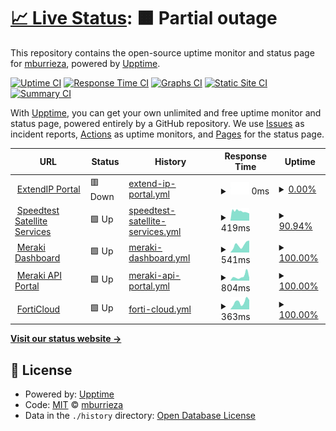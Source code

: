 # [📈 Live Status](https://mburrieza.github.io/StatusPage): <!--live status--> **🟧 Partial outage**

This repository contains the open-source uptime monitor and status page for [mburrieza](https://mburrieza.github.io/StatusPage), powered by [Upptime](https://github.com/upptime/upptime).

[![Uptime CI](https://github.com/mburrieza/StatusPage/workflows/Uptime%20CI/badge.svg)](https://github.com/mburrieza/StatusPage/actions?query=workflow%3A%22Uptime+CI%22)
[![Response Time CI](https://github.com/mburrieza/StatusPage/workflows/Response%20Time%20CI/badge.svg)](https://github.com/mburrieza/StatusPage/actions?query=workflow%3A%22Response+Time+CI%22)
[![Graphs CI](https://github.com/mburrieza/StatusPage/workflows/Graphs%20CI/badge.svg)](https://github.com/mburrieza/StatusPage/actions?query=workflow%3A%22Graphs+CI%22)
[![Static Site CI](https://github.com/mburrieza/StatusPage/workflows/Static%20Site%20CI/badge.svg)](https://github.com/mburrieza/StatusPage/actions?query=workflow%3A%22Static+Site+CI%22)
[![Summary CI](https://github.com/mburrieza/StatusPage/workflows/Summary%20CI/badge.svg)](https://github.com/mburrieza/StatusPage/actions?query=workflow%3A%22Summary+CI%22)

With [Upptime](https://upptime.js.org), you can get your own unlimited and free uptime monitor and status page, powered entirely by a GitHub repository. We use [Issues](https://github.com/mburrieza/StatusPage/issues) as incident reports, [Actions](https://github.com/mburrieza/StatusPage/actions) as uptime monitors, and [Pages](https://mburrieza.github.io/StatusPage) for the status page.

<!--start: status pages-->
<!-- This summary is generated by Upptime (https://github.com/upptime/upptime) -->
<!-- Do not edit this manually, your changes will be overwritten -->
<!-- prettier-ignore -->
| URL | Status | History | Response Time | Uptime |
| --- | ------ | ------- | ------------- | ------ |
| <img alt="" src="https://icons.duckduckgo.com/ip3/extendip.centurylink.com.ico" height="13"> [ExtendIP Portal](https://extendip.centurylink.com) | 🟥 Down | [extend-ip-portal.yml](https://github.com/mburrieza/StatusPage/commits/HEAD/history/extend-ip-portal.yml) | <details><summary><img alt="Response time graph" src="./graphs/extend-ip-portal/response-time-week.png" height="20"> 0ms</summary><br><a href="https://mburrieza.github.io/StatusPage/history/extend-ip-portal"><img alt="Response time 0" src="https://img.shields.io/endpoint?url=https%3A%2F%2Fraw.githubusercontent.com%2Fmburrieza%2FStatusPage%2FHEAD%2Fapi%2Fextend-ip-portal%2Fresponse-time.json"></a><br><a href="https://mburrieza.github.io/StatusPage/history/extend-ip-portal"><img alt="24-hour response time 0" src="https://img.shields.io/endpoint?url=https%3A%2F%2Fraw.githubusercontent.com%2Fmburrieza%2FStatusPage%2FHEAD%2Fapi%2Fextend-ip-portal%2Fresponse-time-day.json"></a><br><a href="https://mburrieza.github.io/StatusPage/history/extend-ip-portal"><img alt="7-day response time 0" src="https://img.shields.io/endpoint?url=https%3A%2F%2Fraw.githubusercontent.com%2Fmburrieza%2FStatusPage%2FHEAD%2Fapi%2Fextend-ip-portal%2Fresponse-time-week.json"></a><br><a href="https://mburrieza.github.io/StatusPage/history/extend-ip-portal"><img alt="30-day response time 0" src="https://img.shields.io/endpoint?url=https%3A%2F%2Fraw.githubusercontent.com%2Fmburrieza%2FStatusPage%2FHEAD%2Fapi%2Fextend-ip-portal%2Fresponse-time-month.json"></a><br><a href="https://mburrieza.github.io/StatusPage/history/extend-ip-portal"><img alt="1-year response time 0" src="https://img.shields.io/endpoint?url=https%3A%2F%2Fraw.githubusercontent.com%2Fmburrieza%2FStatusPage%2FHEAD%2Fapi%2Fextend-ip-portal%2Fresponse-time-year.json"></a></details> | <details><summary><a href="https://mburrieza.github.io/StatusPage/history/extend-ip-portal">0.00%</a></summary><a href="https://mburrieza.github.io/StatusPage/history/extend-ip-portal"><img alt="All-time uptime 7.54%" src="https://img.shields.io/endpoint?url=https%3A%2F%2Fraw.githubusercontent.com%2Fmburrieza%2FStatusPage%2FHEAD%2Fapi%2Fextend-ip-portal%2Fuptime.json"></a><br><a href="https://mburrieza.github.io/StatusPage/history/extend-ip-portal"><img alt="24-hour uptime 0.00%" src="https://img.shields.io/endpoint?url=https%3A%2F%2Fraw.githubusercontent.com%2Fmburrieza%2FStatusPage%2FHEAD%2Fapi%2Fextend-ip-portal%2Fuptime-day.json"></a><br><a href="https://mburrieza.github.io/StatusPage/history/extend-ip-portal"><img alt="7-day uptime 0.00%" src="https://img.shields.io/endpoint?url=https%3A%2F%2Fraw.githubusercontent.com%2Fmburrieza%2FStatusPage%2FHEAD%2Fapi%2Fextend-ip-portal%2Fuptime-week.json"></a><br><a href="https://mburrieza.github.io/StatusPage/history/extend-ip-portal"><img alt="30-day uptime 0.00%" src="https://img.shields.io/endpoint?url=https%3A%2F%2Fraw.githubusercontent.com%2Fmburrieza%2FStatusPage%2FHEAD%2Fapi%2Fextend-ip-portal%2Fuptime-month.json"></a><br><a href="https://mburrieza.github.io/StatusPage/history/extend-ip-portal"><img alt="1-year uptime 0.00%" src="https://img.shields.io/endpoint?url=https%3A%2F%2Fraw.githubusercontent.com%2Fmburrieza%2FStatusPage%2FHEAD%2Fapi%2Fextend-ip-portal%2Fuptime-year.json"></a></details>
| <img alt="" src="https://icons.duckduckgo.com/ip3/speedtest.extendvno.centurylink.com.ico" height="13"> [Speedtest Satellite Services](http://speedtest.extendvno.centurylink.com) | 🟩 Up | [speedtest-satellite-services.yml](https://github.com/mburrieza/StatusPage/commits/HEAD/history/speedtest-satellite-services.yml) | <details><summary><img alt="Response time graph" src="./graphs/speedtest-satellite-services/response-time-week.png" height="20"> 419ms</summary><br><a href="https://mburrieza.github.io/StatusPage/history/speedtest-satellite-services"><img alt="Response time 405" src="https://img.shields.io/endpoint?url=https%3A%2F%2Fraw.githubusercontent.com%2Fmburrieza%2FStatusPage%2FHEAD%2Fapi%2Fspeedtest-satellite-services%2Fresponse-time.json"></a><br><a href="https://mburrieza.github.io/StatusPage/history/speedtest-satellite-services"><img alt="24-hour response time 370" src="https://img.shields.io/endpoint?url=https%3A%2F%2Fraw.githubusercontent.com%2Fmburrieza%2FStatusPage%2FHEAD%2Fapi%2Fspeedtest-satellite-services%2Fresponse-time-day.json"></a><br><a href="https://mburrieza.github.io/StatusPage/history/speedtest-satellite-services"><img alt="7-day response time 419" src="https://img.shields.io/endpoint?url=https%3A%2F%2Fraw.githubusercontent.com%2Fmburrieza%2FStatusPage%2FHEAD%2Fapi%2Fspeedtest-satellite-services%2Fresponse-time-week.json"></a><br><a href="https://mburrieza.github.io/StatusPage/history/speedtest-satellite-services"><img alt="30-day response time 678" src="https://img.shields.io/endpoint?url=https%3A%2F%2Fraw.githubusercontent.com%2Fmburrieza%2FStatusPage%2FHEAD%2Fapi%2Fspeedtest-satellite-services%2Fresponse-time-month.json"></a><br><a href="https://mburrieza.github.io/StatusPage/history/speedtest-satellite-services"><img alt="1-year response time 415" src="https://img.shields.io/endpoint?url=https%3A%2F%2Fraw.githubusercontent.com%2Fmburrieza%2FStatusPage%2FHEAD%2Fapi%2Fspeedtest-satellite-services%2Fresponse-time-year.json"></a></details> | <details><summary><a href="https://mburrieza.github.io/StatusPage/history/speedtest-satellite-services">90.94%</a></summary><a href="https://mburrieza.github.io/StatusPage/history/speedtest-satellite-services"><img alt="All-time uptime 98.69%" src="https://img.shields.io/endpoint?url=https%3A%2F%2Fraw.githubusercontent.com%2Fmburrieza%2FStatusPage%2FHEAD%2Fapi%2Fspeedtest-satellite-services%2Fuptime.json"></a><br><a href="https://mburrieza.github.io/StatusPage/history/speedtest-satellite-services"><img alt="24-hour uptime 100.00%" src="https://img.shields.io/endpoint?url=https%3A%2F%2Fraw.githubusercontent.com%2Fmburrieza%2FStatusPage%2FHEAD%2Fapi%2Fspeedtest-satellite-services%2Fuptime-day.json"></a><br><a href="https://mburrieza.github.io/StatusPage/history/speedtest-satellite-services"><img alt="7-day uptime 90.94%" src="https://img.shields.io/endpoint?url=https%3A%2F%2Fraw.githubusercontent.com%2Fmburrieza%2FStatusPage%2FHEAD%2Fapi%2Fspeedtest-satellite-services%2Fuptime-week.json"></a><br><a href="https://mburrieza.github.io/StatusPage/history/speedtest-satellite-services"><img alt="30-day uptime 97.39%" src="https://img.shields.io/endpoint?url=https%3A%2F%2Fraw.githubusercontent.com%2Fmburrieza%2FStatusPage%2FHEAD%2Fapi%2Fspeedtest-satellite-services%2Fuptime-month.json"></a><br><a href="https://mburrieza.github.io/StatusPage/history/speedtest-satellite-services"><img alt="1-year uptime 99.17%" src="https://img.shields.io/endpoint?url=https%3A%2F%2Fraw.githubusercontent.com%2Fmburrieza%2FStatusPage%2FHEAD%2Fapi%2Fspeedtest-satellite-services%2Fuptime-year.json"></a></details>
| <img alt="" src="https://icons.duckduckgo.com/ip3/dashboard.meraki.com.ico" height="13"> [Meraki Dashboard](https://dashboard.meraki.com) | 🟩 Up | [meraki-dashboard.yml](https://github.com/mburrieza/StatusPage/commits/HEAD/history/meraki-dashboard.yml) | <details><summary><img alt="Response time graph" src="./graphs/meraki-dashboard/response-time-week.png" height="20"> 541ms</summary><br><a href="https://mburrieza.github.io/StatusPage/history/meraki-dashboard"><img alt="Response time 448" src="https://img.shields.io/endpoint?url=https%3A%2F%2Fraw.githubusercontent.com%2Fmburrieza%2FStatusPage%2FHEAD%2Fapi%2Fmeraki-dashboard%2Fresponse-time.json"></a><br><a href="https://mburrieza.github.io/StatusPage/history/meraki-dashboard"><img alt="24-hour response time 265" src="https://img.shields.io/endpoint?url=https%3A%2F%2Fraw.githubusercontent.com%2Fmburrieza%2FStatusPage%2FHEAD%2Fapi%2Fmeraki-dashboard%2Fresponse-time-day.json"></a><br><a href="https://mburrieza.github.io/StatusPage/history/meraki-dashboard"><img alt="7-day response time 541" src="https://img.shields.io/endpoint?url=https%3A%2F%2Fraw.githubusercontent.com%2Fmburrieza%2FStatusPage%2FHEAD%2Fapi%2Fmeraki-dashboard%2Fresponse-time-week.json"></a><br><a href="https://mburrieza.github.io/StatusPage/history/meraki-dashboard"><img alt="30-day response time 568" src="https://img.shields.io/endpoint?url=https%3A%2F%2Fraw.githubusercontent.com%2Fmburrieza%2FStatusPage%2FHEAD%2Fapi%2Fmeraki-dashboard%2Fresponse-time-month.json"></a><br><a href="https://mburrieza.github.io/StatusPage/history/meraki-dashboard"><img alt="1-year response time 435" src="https://img.shields.io/endpoint?url=https%3A%2F%2Fraw.githubusercontent.com%2Fmburrieza%2FStatusPage%2FHEAD%2Fapi%2Fmeraki-dashboard%2Fresponse-time-year.json"></a></details> | <details><summary><a href="https://mburrieza.github.io/StatusPage/history/meraki-dashboard">100.00%</a></summary><a href="https://mburrieza.github.io/StatusPage/history/meraki-dashboard"><img alt="All-time uptime 99.95%" src="https://img.shields.io/endpoint?url=https%3A%2F%2Fraw.githubusercontent.com%2Fmburrieza%2FStatusPage%2FHEAD%2Fapi%2Fmeraki-dashboard%2Fuptime.json"></a><br><a href="https://mburrieza.github.io/StatusPage/history/meraki-dashboard"><img alt="24-hour uptime 100.00%" src="https://img.shields.io/endpoint?url=https%3A%2F%2Fraw.githubusercontent.com%2Fmburrieza%2FStatusPage%2FHEAD%2Fapi%2Fmeraki-dashboard%2Fuptime-day.json"></a><br><a href="https://mburrieza.github.io/StatusPage/history/meraki-dashboard"><img alt="7-day uptime 100.00%" src="https://img.shields.io/endpoint?url=https%3A%2F%2Fraw.githubusercontent.com%2Fmburrieza%2FStatusPage%2FHEAD%2Fapi%2Fmeraki-dashboard%2Fuptime-week.json"></a><br><a href="https://mburrieza.github.io/StatusPage/history/meraki-dashboard"><img alt="30-day uptime 100.00%" src="https://img.shields.io/endpoint?url=https%3A%2F%2Fraw.githubusercontent.com%2Fmburrieza%2FStatusPage%2FHEAD%2Fapi%2Fmeraki-dashboard%2Fuptime-month.json"></a><br><a href="https://mburrieza.github.io/StatusPage/history/meraki-dashboard"><img alt="1-year uptime 99.98%" src="https://img.shields.io/endpoint?url=https%3A%2F%2Fraw.githubusercontent.com%2Fmburrieza%2FStatusPage%2FHEAD%2Fapi%2Fmeraki-dashboard%2Fuptime-year.json"></a></details>
| <img alt="" src="https://icons.duckduckgo.com/ip3/api.meraki.com.ico" height="13"> [Meraki API Portal](https://api.meraki.com/api/v1/organizations/635570497412663863/apiRequests/overview) | 🟩 Up | [meraki-api-portal.yml](https://github.com/mburrieza/StatusPage/commits/HEAD/history/meraki-api-portal.yml) | <details><summary><img alt="Response time graph" src="./graphs/meraki-api-portal/response-time-week.png" height="20"> 804ms</summary><br><a href="https://mburrieza.github.io/StatusPage/history/meraki-api-portal"><img alt="Response time 731" src="https://img.shields.io/endpoint?url=https%3A%2F%2Fraw.githubusercontent.com%2Fmburrieza%2FStatusPage%2FHEAD%2Fapi%2Fmeraki-api-portal%2Fresponse-time.json"></a><br><a href="https://mburrieza.github.io/StatusPage/history/meraki-api-portal"><img alt="24-hour response time 587" src="https://img.shields.io/endpoint?url=https%3A%2F%2Fraw.githubusercontent.com%2Fmburrieza%2FStatusPage%2FHEAD%2Fapi%2Fmeraki-api-portal%2Fresponse-time-day.json"></a><br><a href="https://mburrieza.github.io/StatusPage/history/meraki-api-portal"><img alt="7-day response time 804" src="https://img.shields.io/endpoint?url=https%3A%2F%2Fraw.githubusercontent.com%2Fmburrieza%2FStatusPage%2FHEAD%2Fapi%2Fmeraki-api-portal%2Fresponse-time-week.json"></a><br><a href="https://mburrieza.github.io/StatusPage/history/meraki-api-portal"><img alt="30-day response time 723" src="https://img.shields.io/endpoint?url=https%3A%2F%2Fraw.githubusercontent.com%2Fmburrieza%2FStatusPage%2FHEAD%2Fapi%2Fmeraki-api-portal%2Fresponse-time-month.json"></a><br><a href="https://mburrieza.github.io/StatusPage/history/meraki-api-portal"><img alt="1-year response time 729" src="https://img.shields.io/endpoint?url=https%3A%2F%2Fraw.githubusercontent.com%2Fmburrieza%2FStatusPage%2FHEAD%2Fapi%2Fmeraki-api-portal%2Fresponse-time-year.json"></a></details> | <details><summary><a href="https://mburrieza.github.io/StatusPage/history/meraki-api-portal">100.00%</a></summary><a href="https://mburrieza.github.io/StatusPage/history/meraki-api-portal"><img alt="All-time uptime 99.88%" src="https://img.shields.io/endpoint?url=https%3A%2F%2Fraw.githubusercontent.com%2Fmburrieza%2FStatusPage%2FHEAD%2Fapi%2Fmeraki-api-portal%2Fuptime.json"></a><br><a href="https://mburrieza.github.io/StatusPage/history/meraki-api-portal"><img alt="24-hour uptime 100.00%" src="https://img.shields.io/endpoint?url=https%3A%2F%2Fraw.githubusercontent.com%2Fmburrieza%2FStatusPage%2FHEAD%2Fapi%2Fmeraki-api-portal%2Fuptime-day.json"></a><br><a href="https://mburrieza.github.io/StatusPage/history/meraki-api-portal"><img alt="7-day uptime 100.00%" src="https://img.shields.io/endpoint?url=https%3A%2F%2Fraw.githubusercontent.com%2Fmburrieza%2FStatusPage%2FHEAD%2Fapi%2Fmeraki-api-portal%2Fuptime-week.json"></a><br><a href="https://mburrieza.github.io/StatusPage/history/meraki-api-portal"><img alt="30-day uptime 100.00%" src="https://img.shields.io/endpoint?url=https%3A%2F%2Fraw.githubusercontent.com%2Fmburrieza%2FStatusPage%2FHEAD%2Fapi%2Fmeraki-api-portal%2Fuptime-month.json"></a><br><a href="https://mburrieza.github.io/StatusPage/history/meraki-api-portal"><img alt="1-year uptime 99.96%" src="https://img.shields.io/endpoint?url=https%3A%2F%2Fraw.githubusercontent.com%2Fmburrieza%2FStatusPage%2FHEAD%2Fapi%2Fmeraki-api-portal%2Fuptime-year.json"></a></details>
| <img alt="" src="https://icons.duckduckgo.com/ip3/login.forticloud.com.ico" height="13"> [FortiCloud](https://login.forticloud.com) | 🟩 Up | [forti-cloud.yml](https://github.com/mburrieza/StatusPage/commits/HEAD/history/forti-cloud.yml) | <details><summary><img alt="Response time graph" src="./graphs/forti-cloud/response-time-week.png" height="20"> 363ms</summary><br><a href="https://mburrieza.github.io/StatusPage/history/forti-cloud"><img alt="Response time 424" src="https://img.shields.io/endpoint?url=https%3A%2F%2Fraw.githubusercontent.com%2Fmburrieza%2FStatusPage%2FHEAD%2Fapi%2Fforti-cloud%2Fresponse-time.json"></a><br><a href="https://mburrieza.github.io/StatusPage/history/forti-cloud"><img alt="24-hour response time 286" src="https://img.shields.io/endpoint?url=https%3A%2F%2Fraw.githubusercontent.com%2Fmburrieza%2FStatusPage%2FHEAD%2Fapi%2Fforti-cloud%2Fresponse-time-day.json"></a><br><a href="https://mburrieza.github.io/StatusPage/history/forti-cloud"><img alt="7-day response time 363" src="https://img.shields.io/endpoint?url=https%3A%2F%2Fraw.githubusercontent.com%2Fmburrieza%2FStatusPage%2FHEAD%2Fapi%2Fforti-cloud%2Fresponse-time-week.json"></a><br><a href="https://mburrieza.github.io/StatusPage/history/forti-cloud"><img alt="30-day response time 398" src="https://img.shields.io/endpoint?url=https%3A%2F%2Fraw.githubusercontent.com%2Fmburrieza%2FStatusPage%2FHEAD%2Fapi%2Fforti-cloud%2Fresponse-time-month.json"></a><br><a href="https://mburrieza.github.io/StatusPage/history/forti-cloud"><img alt="1-year response time 450" src="https://img.shields.io/endpoint?url=https%3A%2F%2Fraw.githubusercontent.com%2Fmburrieza%2FStatusPage%2FHEAD%2Fapi%2Fforti-cloud%2Fresponse-time-year.json"></a></details> | <details><summary><a href="https://mburrieza.github.io/StatusPage/history/forti-cloud">100.00%</a></summary><a href="https://mburrieza.github.io/StatusPage/history/forti-cloud"><img alt="All-time uptime 99.89%" src="https://img.shields.io/endpoint?url=https%3A%2F%2Fraw.githubusercontent.com%2Fmburrieza%2FStatusPage%2FHEAD%2Fapi%2Fforti-cloud%2Fuptime.json"></a><br><a href="https://mburrieza.github.io/StatusPage/history/forti-cloud"><img alt="24-hour uptime 100.00%" src="https://img.shields.io/endpoint?url=https%3A%2F%2Fraw.githubusercontent.com%2Fmburrieza%2FStatusPage%2FHEAD%2Fapi%2Fforti-cloud%2Fuptime-day.json"></a><br><a href="https://mburrieza.github.io/StatusPage/history/forti-cloud"><img alt="7-day uptime 100.00%" src="https://img.shields.io/endpoint?url=https%3A%2F%2Fraw.githubusercontent.com%2Fmburrieza%2FStatusPage%2FHEAD%2Fapi%2Fforti-cloud%2Fuptime-week.json"></a><br><a href="https://mburrieza.github.io/StatusPage/history/forti-cloud"><img alt="30-day uptime 100.00%" src="https://img.shields.io/endpoint?url=https%3A%2F%2Fraw.githubusercontent.com%2Fmburrieza%2FStatusPage%2FHEAD%2Fapi%2Fforti-cloud%2Fuptime-month.json"></a><br><a href="https://mburrieza.github.io/StatusPage/history/forti-cloud"><img alt="1-year uptime 99.93%" src="https://img.shields.io/endpoint?url=https%3A%2F%2Fraw.githubusercontent.com%2Fmburrieza%2FStatusPage%2FHEAD%2Fapi%2Fforti-cloud%2Fuptime-year.json"></a></details>

<!--end: status pages-->

[**Visit our status website →**](https://mburrieza.github.io/StatusPage)

## 📄 License

- Powered by: [Upptime](https://github.com/upptime/upptime)
- Code: [MIT](./LICENSE) © [mburrieza](https://mburrieza.github.io/StatusPage)
- Data in the `./history` directory: [Open Database License](https://opendatacommons.org/licenses/odbl/1-0/)
